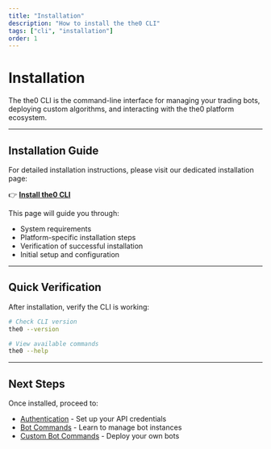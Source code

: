 ```yaml
---
title: "Installation"
description: "How to install the the0 CLI"
tags: ["cli", "installation"]
order: 1
---
```


# Installation

The the0 CLI is the command-line interface for managing your trading bots, deploying custom algorithms, and interacting with the the0 platform ecosystem.

---

## Installation Guide

For detailed installation instructions, please visit our dedicated installation page:

👉 [**Install the0 CLI**](/install-cli)

This page will guide you through:

- System requirements
- Platform-specific installation steps
- Verification of successful installation
- Initial setup and configuration

---

## Quick Verification

After installation, verify the CLI is working:

```bash
# Check CLI version
the0 --version

# View available commands
the0 --help
```

---

## Next Steps

Once installed, proceed to:

- [Authentication](/docs/the0-cli/authentication) - Set up your API credentials
- [Bot Commands](/docs/the0-cli/bot-commands) - Learn to manage bot instances
- [Custom Bot Commands](/docs/the0-cli/custom-bot-commands) - Deploy your own bots
